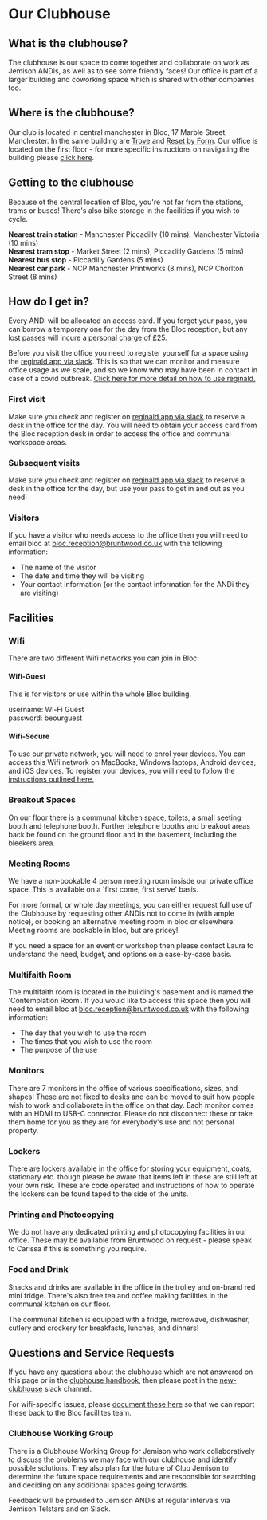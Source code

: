 # Our Clubhouse

## What is the clubhouse?
The clubhouse is our space to come together and collaborate on work as Jemison ANDis, as well as to see some friendly faces! Our office is part of a larger building and coworking space which is shared with other companies too. 

## Where is the clubhouse?
Our club is located in central manchester in Bloc, 17 Marble Street, Manchester. In the same building are [Trove](https://www.trovefoods.co.uk/) and [Reset by Form](https://formmcr.com/reset/). Our office is located on the first floor - for more specific instructions on navigating the building please [click here](https://drive.google.com/file/d/1bltwC0PEA5I0KxgKgg_QSFXX1itGvy6m/view).

## Getting to the clubhouse
Because ot the central location of Bloc, you're not far from the stations, trams or buses! There's also bike storage in the facilities if you wish to cycle.

**Nearest train station** - Manchester Piccadilly (10 mins), Manchester Victoria (10 mins)  
**Nearest tram stop** - Market Street (2 mins), Piccadilly Gardens (5 mins)  
**Nearest bus stop** - Piccadilly Gardens (5 mins)  
**Nearest car park** - NCP Manchester Printworks (8 mins), NCP Chorlton Street (8 mins)

## How do I get in?
Every ANDi will be allocated an access card. If you forget your pass, you can borrow a temporary one for the day from the Bloc reception, but any lost passes will incure a personal charge of £25.

Before you visit the office you need to register yourself for a space using the [reginald app via slack](https://slack.com/app_redirect?app=A016ZJ74JE6). This is so that we can monitor and measure office usage as we scale, and so we know who may have been in contact in case of a covid outbreak. [Click here for more detail on how to use reginald.](https://docs.google.com/document/d/17dnOP4xetc7QKqjM6P2uM-73qsPC6UXMBpY8p2YpIMA/edit)

### First visit
Make sure you check and register on [reginald app via slack](https://slack.com/app_redirect?app=A016ZJ74JE6) to reserve a desk in the office for the day. You will need to obtain your access card from the Bloc reception desk in order to access the office and communal workspace areas.

### Subsequent visits
Make sure you check and register on [reginald app via slack](https://slack.com/app_redirect?app=A016ZJ74JE6) to reserve a desk in the office for the day, but use your pass to get in and out as you need!

### Visitors
If you have a visitor who needs access to the office then you will need to email bloc at [bloc.reception@bruntwood.co.uk](mailto:bloc.reception@bruntwood.co.uk?subject=Bloc%20AND%20Digital%20Visitor%20Request) with the following information:
- The name of the visitor
- The date and time they will be visiting
- Your contact information (or the contact information for the ANDi they are visiting)

## Facilities

### Wifi
There are two different Wifi networks you can join in Bloc:

#### Wifi-Guest
This is for visitors or use within the whole Bloc building.

username: Wi-Fi Guest  
password: beourguest

#### Wifi-Secure
To use our private network, you will need to enrol your devices. You can access this Wifi network on MacBooks, Windows laptops, Android devices, and iOS devices. To register your devices, you will need to follow the [instructions outlined here.](https://drive.google.com/file/d/1bltwC0PEA5I0KxgKgg_QSFXX1itGvy6m/view)


### Breakout Spaces
On our floor there is a communal kitchen space, toilets, a small seeting booth and telephone booth. Further telephone booths and breakout areas back be found on the ground floor and in the basement, including the bleekers area.

### Meeting Rooms
We have a non-bookable 4 person meeting room insisde our private office space. This is available on a 'first come, first serve' basis.

For more formal, or whole day meetings, you can either request full use of the Clubhouse by requesting other ANDis not to come in (with ample notice), or booking an alternative meeting room in bloc or elsewhere. Meeting rooms are bookable in bloc, but are pricey! 

If you need a space for an event or workshop then please contact Laura to understand the need, budget, and options on a case-by-case basis.

### Multifaith Room
The multifaith room is located in the building's basement and is named the 'Contemplation Room'. If you would like to access this space then you will need to email bloc at [bloc.reception@bruntwood.co.uk](mailto:bloc.reception@bruntwood.co.uk?subject=Contemplation%20Room%20Booking%20Request) with the following information:
- The day that you wish to use the room
- The times that you wish to use the room
- The purpose of the use

### Monitors
There are 7 monitors in the office of various specifications, sizes, and shapes! These are not fixed to desks and can be moved to suit how people wish to work and collaborate in the office on that day. Each monitor comes with an HDMI to USB-C connector. Please do not disconnect these or take them home for you as they are for everybody's use and not personal property. 

### Lockers
There are lockers available in the office for storing your equipment, coats, stationary etc. though please be aware that items left in these are still left at your own risk. These are code operated and instructions of how to operate the lockers can be found taped to the side of the units.

### Printing and Photocopying
We do not have any dedicated printing and photocopying facilities in our office. These may be available from Bruntwood on request - please speak to Carissa if this is something you require.

### Food and Drink
Snacks and drinks are available in the office in the trolley and on-brand red mini fridge. There's also free tea and coffee making facilities in the communal kitchen on our floor.

The communal kitchen is equipped with a fridge, microwave, dishwasher, cutlery and crockery for breakfasts, lunches, and dinners!

## Questions and Service Requests
If you have any questions about the clubhouse which are not answered on this page or in the [clubhouse handbook](https://drive.google.com/file/d/1bltwC0PEA5I0KxgKgg_QSFXX1itGvy6m/view), then please post in the [new-clubhouse](https://and-jemison.slack.com/archives/C01SQA4DR0W) slack channel.

For wifi-specific issues, please [document these here](https://docs.google.com/spreadsheets/d/1gcQLNRnQppQy-EN6lJL5O46aJ9GrAcWDWnV-NcQOeag/edit#gid=0) so that we can report these back to the Bloc facillites team. 


### Clubhouse Working Group
There is a Clubhouse Working Group for Jemison who work collaboratively to discuss the problems we may face with our clubhouse and identify possible solutions. They also plan for the future of Club Jemison to determine the future space requirements and are responsible for searching and deciding on any additional spaces going forwards.

Feedback will be provided to Jemison ANDis at regular intervals via Jemison Telstars and on Slack.